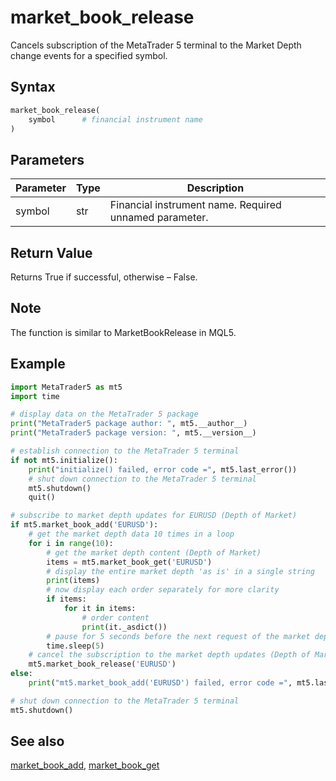 # market_book_release

Cancels subscription of the MetaTrader 5 terminal to the Market Depth change events for a specified symbol.

## Syntax

```python
market_book_release(
    symbol      # financial instrument name
)
```

## Parameters

| Parameter | Type | Description |
|-----------|------|-------------|
| symbol | str | Financial instrument name. Required unnamed parameter. |

## Return Value

Returns True if successful, otherwise – False.

## Note

The function is similar to MarketBookRelease in MQL5.

## Example

```python
import MetaTrader5 as mt5
import time

# display data on the MetaTrader 5 package
print("MetaTrader5 package author: ", mt5.__author__)
print("MetaTrader5 package version: ", mt5.__version__)

# establish connection to the MetaTrader 5 terminal
if not mt5.initialize():
    print("initialize() failed, error code =", mt5.last_error())
    # shut down connection to the MetaTrader 5 terminal
    mt5.shutdown()
    quit()

# subscribe to market depth updates for EURUSD (Depth of Market)
if mt5.market_book_add('EURUSD'):
    # get the market depth data 10 times in a loop
    for i in range(10):
        # get the market depth content (Depth of Market)
        items = mt5.market_book_get('EURUSD')
        # display the entire market depth 'as is' in a single string
        print(items)
        # now display each order separately for more clarity
        if items:
            for it in items:
                # order content
                print(it._asdict())
        # pause for 5 seconds before the next request of the market depth data
        time.sleep(5)
    # cancel the subscription to the market depth updates (Depth of Market)
    mt5.market_book_release('EURUSD')
else:
    print("mt5.market_book_add('EURUSD') failed, error code =", mt5.last_error())

# shut down connection to the MetaTrader 5 terminal
mt5.shutdown()
```

## See also

[market_book_add](market_book_add.md), [market_book_get](market_book_get.md) 